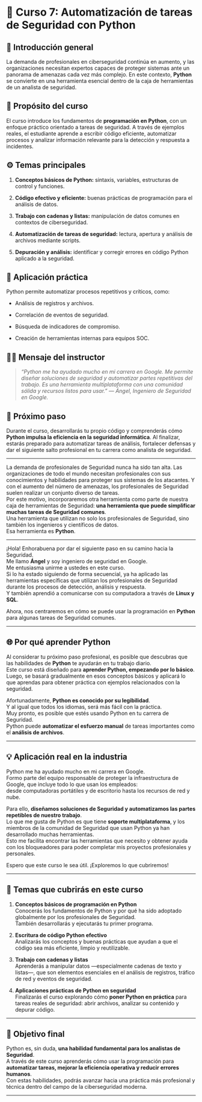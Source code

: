
# 🐍 **Curso 7: Automatización de tareas de Seguridad con Python**

## 🔰 **Introducción general**

La demanda de profesionales en ciberseguridad continúa en aumento, y las organizaciones necesitan expertos capaces de proteger sistemas ante un panorama de amenazas cada vez más complejo. En este contexto, **Python** se convierte en una herramienta esencial dentro de la caja de herramientas de un analista de seguridad.

## 🧠 **Propósito del curso**

El curso introduce los fundamentos de **programación en Python**, con un enfoque práctico orientado a tareas de seguridad. A través de ejemplos reales, el estudiante aprende a escribir código eficiente, automatizar procesos y analizar información relevante para la detección y respuesta a incidentes.

## ⚙️ **Temas principales**

1. **Conceptos básicos de Python:** sintaxis, variables, estructuras de control y funciones.
    
2. **Código efectivo y eficiente:** buenas prácticas de programación para el análisis de datos.
    
3. **Trabajo con cadenas y listas:** manipulación de datos comunes en contextos de ciberseguridad.
    
4. **Automatización de tareas de seguridad:** lectura, apertura y análisis de archivos mediante scripts.
    
5. **Depuración y análisis:** identificar y corregir errores en código Python aplicado a la seguridad.
    

## 🧩 **Aplicación práctica**

Python permite automatizar procesos repetitivos y críticos, como:

- Análisis de registros y archivos.
    
- Correlación de eventos de seguridad.
    
- Búsqueda de indicadores de compromiso.
    
- Creación de herramientas internas para equipos SOC.
    

## 🧑‍💻 **Mensaje del instructor**

> _“Python me ha ayudado mucho en mi carrera en Google. Me permite diseñar soluciones de seguridad y automatizar partes repetitivas del trabajo. Es una herramienta multiplataforma con una comunidad sólida y recursos listos para usar.”_ — _Ángel, Ingeniero de Seguridad en Google._

## 🚀 **Próximo paso**

Durante el curso, desarrollarás tu propio código y comprenderás cómo **Python impulsa la eficiencia en la seguridad informática**. Al finalizar, estarás preparado para automatizar tareas de análisis, fortalecer defensas y dar el siguiente salto profesional en tu carrera como analista de seguridad.






---





La demanda de profesionales de Seguridad nunca ha sido tan alta. Las organizaciones de todo el mundo necesitan profesionales con sus conocimientos y habilidades para proteger sus sistemas de los atacantes. Y con el aumento del número de amenazas, los profesionales de Seguridad suelen realizar un conjunto diverso de tareas.  
Por este motivo, incorporaremos otra herramienta como parte de nuestra caja de herramientas de Seguridad: **una herramienta que puede simplificar muchas tareas de Seguridad comunes**.  
Una herramienta que utilizan no solo los profesionales de Seguridad, sino también los ingenieros y científicos de datos.  
Esa herramienta es **Python**.

---

¡Hola! Enhorabuena por dar el siguiente paso en su camino hacia la Seguridad.  
Me llamo **Ángel** y soy ingeniero de seguridad en Google.  
Me entusiasma unirme a ustedes en este curso.  
Si lo ha estado siguiendo de forma secuencial, ya ha aplicado las herramientas específicas que utilizan los profesionales de Seguridad durante los procesos de detección, análisis y respuesta.  
Y también aprendió a comunicarse con su computadora a través de **Linux y SQL**.

Ahora, nos centraremos en cómo se puede usar la programación en **Python** para algunas tareas de Seguridad comunes.

---

## 🌐 **Por qué aprender Python**

Al considerar tu próximo paso profesional, es posible que descubras que las habilidades de **Python** te ayudarán en tu trabajo diario.  
Este curso está diseñado para **aprender Python, empezando por lo básico**. Luego, se basará gradualmente en esos conceptos básicos y aplicará lo que aprendas para obtener práctica con ejemplos relacionados con la seguridad.

Afortunadamente, **Python es conocido por su legibilidad**.  
Y al igual que todos los idiomas, será más fácil con la práctica.  
Muy pronto, es posible que estés usando Python en tu carrera de Seguridad.  
Python puede **automatizar el esfuerzo manual** de tareas importantes como el **análisis de archivos**.

---

## 💡 **Aplicación real en la industria**

Python me ha ayudado mucho en mi carrera en Google.  
Formo parte del equipo responsable de proteger la infraestructura de Google, que incluye todo lo que usan los empleados:  
desde computadoras portátiles y de escritorio hasta los recursos de red y nube.

Para ello, **diseñamos soluciones de Seguridad y automatizamos las partes repetibles de nuestro trabajo**.  
Lo que me gusta de Python es que tiene **soporte multiplataforma**, y los miembros de la comunidad de Seguridad que usan Python ya han desarrollado muchas herramientas.  
Esto me facilita encontrar las herramientas que necesito y obtener ayuda con los bloqueadores para poder completar mis proyectos profesionales y personales.

Espero que este curso le sea útil. ¡Exploremos lo que cubriremos!

---

## 📘 **Temas que cubrirás en este curso**

1. **Conceptos básicos de programación en Python**  
    Conocerás los fundamentos de Python y por qué ha sido adoptado globalmente por los profesionales de Seguridad.  
    También desarrollarás y ejecutarás tu primer programa.
    
2. **Escritura de código Python efectivo**  
    Analizarás los conceptos y buenas prácticas que ayudan a que el código sea más eficiente, limpio y reutilizable.
    
3. **Trabajo con cadenas y listas**  
    Aprenderás a manipular datos —especialmente cadenas de texto y listas—, que son elementos esenciales en el análisis de registros, tráfico de red y eventos de seguridad.
    
4. **Aplicaciones prácticas de Python en seguridad**  
    Finalizarás el curso explorando cómo **poner Python en práctica** para tareas reales de seguridad: abrir archivos, analizar su contenido y depurar código.
    

---

## 🧠 **Objetivo final**

Python es, sin duda, **una habilidad fundamental para los analistas de Seguridad**.  
A través de este curso aprenderás cómo usar la programación para **automatizar tareas, mejorar la eficiencia operativa y reducir errores humanos**.  
Con estas habilidades, podrás avanzar hacia una práctica más profesional y técnica dentro del campo de la ciberseguridad moderna.

---

